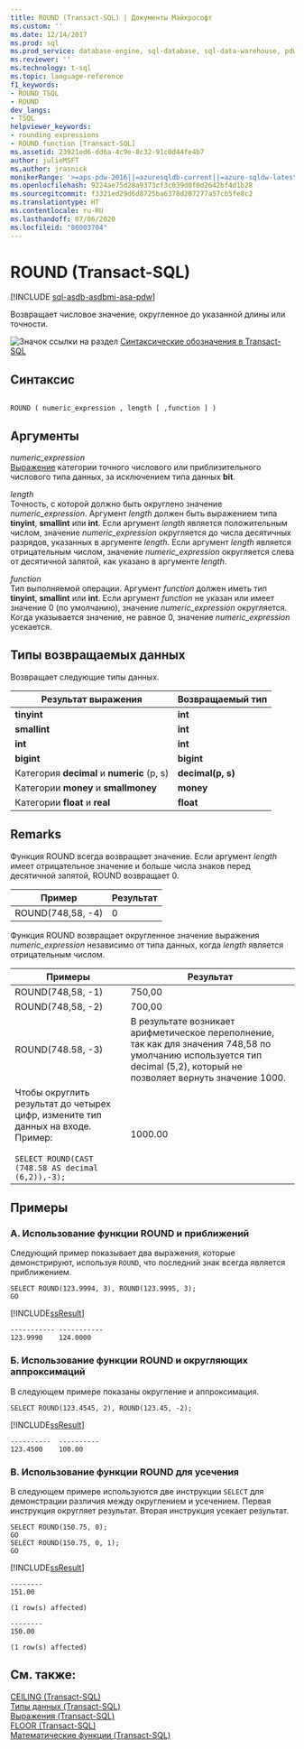 ```yaml
---
title: ROUND (Transact-SQL) | Документы Майкрософт
ms.custom: ''
ms.date: 12/14/2017
ms.prod: sql
ms.prod_service: database-engine, sql-database, sql-data-warehouse, pdw
ms.reviewer: ''
ms.technology: t-sql
ms.topic: language-reference
f1_keywords:
- ROUND_TSQL
- ROUND
dev_langs:
- TSQL
helpviewer_keywords:
- rounding expressions
- ROUND function [Transact-SQL]
ms.assetid: 23921ed6-dd6a-4c9e-8c32-91c0d44fe4b7
author: julieMSFT
ms.author: jrasnick
monikerRange: '>=aps-pdw-2016||=azuresqldb-current||=azure-sqldw-latest||>=sql-server-2016||=sqlallproducts-allversions||>=sql-server-linux-2017||=azuresqldb-mi-current'
ms.openlocfilehash: 9224ae75d28a9373cf3c039d0f0d2642bf4d1b28
ms.sourcegitcommit: f3321ed29d6d8725ba6378d207277a57cb5fe8c2
ms.translationtype: HT
ms.contentlocale: ru-RU
ms.lasthandoff: 07/06/2020
ms.locfileid: "86003704"
---
```

# <a name="round-transact-sql"></a>ROUND (Transact-SQL)
[!INCLUDE [sql-asdb-asdbmi-asa-pdw](../../includes/applies-to-version/sql-asdb-asdbmi-asa-pdw.md)]

Возвращает числовое значение, округленное до указанной длины или точности.  
  
 ![Значок ссылки на раздел](../../database-engine/configure-windows/media/topic-link.gif "Значок ссылки на раздел") [Синтаксические обозначения в Transact-SQL](../../t-sql/language-elements/transact-sql-syntax-conventions-transact-sql.md)  
  
## <a name="syntax"></a>Синтаксис  
  
```  
  
ROUND ( numeric_expression , length [ ,function ] )  
```  
  
## <a name="arguments"></a>Аргументы  
 *numeric_expression*  
 [Выражение](../../t-sql/language-elements/expressions-transact-sql.md) категории точного числового или приблизительного числового типа данных, за исключением типа данных **bit**.  
  
 *length*  
 Точность, с которой должно быть округлено значение *numeric_expression*. Аргумент *length* должен быть выражением типа **tinyint**, **smallint** или **int**. Если аргумент *length* является положительным числом, значение *numeric_expression* округляется до числа десятичных разрядов, указанных в аргументе *length*. Если аргумент *length* является отрицательным числом, значение *numeric_expression* округляется слева от десятичной запятой, как указано в аргументе *length*.  
  
 *function*  
 Тип выполняемой операции. Аргумент *function* должен иметь тип **tinyint**, **smallint** или **int**. Если аргумент *function* не указан или имеет значение 0 (по умолчанию), значение *numeric_expression* округляется. Когда указывается значение, не равное 0, значение *numeric_expression* усекается.  
  
## <a name="return-types"></a>Типы возвращаемых данных  
 Возвращает следующие типы данных.  
  
|Результат выражения|Возвращаемый тип|  
|-----------------------|-----------------|  
|**tinyint**|**int**|  
|**smallint**|**int**|  
|**int**|**int**|  
|**bigint**|**bigint**|  
|Категория **decimal** и **numeric** (p, s)|**decimal(p, s)**|  
|Категории **money** и **smallmoney**|**money**|  
|Категории **float** и **real**|**float**|  
  
## <a name="remarks"></a>Remarks  
 Функция ROUND всегда возвращает значение. Если аргумент *length* имеет отрицательное значение и больше числа знаков перед десятичной запятой, ROUND возвращает 0.  
  
|Пример|Результат|  
|-------------|------------|  
|ROUND(748,58, -4)|0|  
  
 Функция ROUND возвращает округленное значение выражения *numeric_expression* независимо от типа данных, когда *length* является отрицательным числом.  
  
|Примеры|Результат|  
|--------------|------------|  
|ROUND(748,58, -1)|750,00|  
|ROUND(748,58, -2)|700,00|  
|ROUND(748.58, -3)|В результате возникает арифметическое переполнение, так как для значения 748,58 по умолчанию используется тип decimal (5,2), который не позволяет вернуть значение 1000.|  
|Чтобы округлить результат до четырех цифр, измените тип данных на входе. Пример:<br /><br /> `SELECT ROUND(CAST (748.58 AS decimal (6,2)),-3);`|1000.00|  
  
## <a name="examples"></a>Примеры  
  
### <a name="a-using-round-and-estimates"></a>A. Использование функции ROUND и приближений  
 Следующий пример показывает два выражения, которые демонстрируют, используя `ROUND`, что последний знак всегда является приближением.  
  
```  
SELECT ROUND(123.9994, 3), ROUND(123.9995, 3);  
GO  
```  
  
 [!INCLUDE[ssResult](../../includes/ssresult-md.md)]  
  
```  
----------- -----------  
123.9990    124.0000      
```  
  
### <a name="b-using-round-and-rounding-approximations"></a>Б. Использование функции ROUND и округляющих аппроксимаций  
 В следующем примере показаны округление и аппроксимация.  
  
```  
SELECT ROUND(123.4545, 2), ROUND(123.45, -2);  
```  
  
 [!INCLUDE[ssResult](../../includes/ssresult-md.md)]  

 ```
----------  ----------
123.4500    100.00
```
  
### <a name="c-using-round-to-truncate"></a>В. Использование функции ROUND для усечения  
 В следующем примере используются две инструкции `SELECT` для демонстрации различия между округлением и усечением. Первая инструкция округляет результат. Вторая инструкция усекает результат.  
  
```  
SELECT ROUND(150.75, 0);  
GO  
SELECT ROUND(150.75, 0, 1);  
GO  
```  
  
 [!INCLUDE[ssResult](../../includes/ssresult-md.md)]  
  
```  
--------  
151.00  
  
(1 row(s) affected)  
  
--------  
150.00  
  
(1 row(s) affected)  
```
  
## <a name="see-also"></a>См. также:  
 [CEILING (Transact-SQL)](../../t-sql/functions/ceiling-transact-sql.md)   
 [Типы данных (Transact-SQL)](../../t-sql/data-types/data-types-transact-sql.md)   
 [Выражения (Transact-SQL)](../../t-sql/language-elements/expressions-transact-sql.md)   
 [FLOOR (Transact-SQL)](../../t-sql/functions/floor-transact-sql.md)   
 [Математические функции (Transact-SQL)](../../t-sql/functions/mathematical-functions-transact-sql.md)
